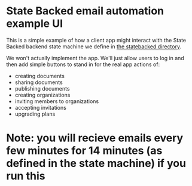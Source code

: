 # State Backed email automation example UI

This is a simple example of how a client app might interact with the State Backed backend
state machine we define in [the statebacked directory](../statebacked/).

We won't actually implement the app.
We'll just allow users to log in and then add simple buttons to stand in for the real app actions
of:
- creating documents
- sharing documents
- publishing documents
- creating organizations
- inviting members to organizations
- accepting invitations
- upgrading plans

# Note: you will recieve emails every few minutes for 14 minutes (as defined in the state machine) if you run this

